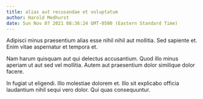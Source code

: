 ```yaml
---
title: alias aut recusandae et voluptatum
author: Harold Medhurst
date: Sun Nov 07 2021 08:36:24 GMT-0500 (Eastern Standard Time)
---
```

Adipisci minus praesentium alias esse nihil nihil aut mollitia. Sed sapiente et. Enim vitae aspernatur et tempora et.

 Nam harum quisquam aut qui delectus accusantium. Quod illo minus aperiam ut aut sed vel mollitia. Autem aut praesentium dolor similique dolor facere.

 In fugiat ut eligendi. Illo molestiae dolorem et. Illo sit explicabo officia laudantium nihil sequi vero dolor. Qui quas consequuntur.